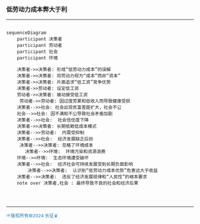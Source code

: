 ###  低劳动力成本弊大于利
---
```mermaid

sequenceDiagram
    participant 决策者
    participant 劳动者
    participant 社会
    participant 环境

    决策者->>决策者: 形成“低劳动力成本”的误解
    决策者->>决策者: 将劳动力视为“成本”而非“资本”
    决策者->>决策者: 片面追求“低工资”竞争优势
    决策者->>劳动者: 设定低工资
    劳动者->>决策者: 被动接受低工资
     劳动者->>劳动者: 因过度劳累和低收入而导致健康受损
    决策者-->>社会: 社会出现贫富差距扩大，社会不公
    社会-->>社会: 因不满和不公导致社会矛盾加剧
    决策者-->>社会:  社会信任度下降
    决策者->>决策者: 长期依赖低成本模式
    决策者-->>劳动者:  内需受抑制
    决策者-->>社会:  经济发展缺乏后劲
     决策者-->>决策者: 忽略了环境成本
       决策者-->>环境:  环境污染和资源浪费
    环境-->>环境:  生态环境遭受破坏
    决策者-->>社会:  经济社会可持续发展受到长期负面影响
        决策者-->>决策者:  认识到“低劳动力成本优势”危害远大于收益
    决策者-->>决策者:  违反了经济发展规律和“人民性”的根本要求
    note over 决策者,社会 : 最终导致不良的社会和经济后果




```
---
<span style="color:#1f77b4; font-weight:; font-size:12px;">☞版权所有©2024 长征♛</span>